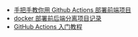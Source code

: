 
- [手把手教你用 Github Actions 部署前端项目](https://mp.weixin.qq.com/s/93bVKea_mrRWkPYNmNFtJA)
- [docker 部署前后端分离项目记录](https://zhuanlan.zhihu.com/p/363928964?utm_source=wechat_timeline&utm_medium=social&utm_oi=813129560555130880&utm_campaign=shareopn)
- [GitHub Actions 入门教程](http://www.ruanyifeng.com/blog/2019/09/getting-started-with-github-actions.html)
